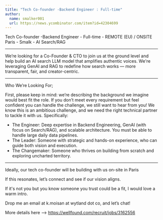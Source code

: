 ```yaml
---
title: "Tech Co-founder -Backend Engineer : Full-time"
author:
  name: smalker001
  url: https://news.ycombinator.com/item?id=42304699
---
```

Tech Co-founder -Backend Engineer - Full-time - REMOTE (EU) &#x2F; ONSITE Paris  - Smalk - AI Search&#x2F;RAG

- - - - - - - - - - - - - - - - - - - - - - - - - - - - - - - - - - - - -

We’re looking for a Co-Founder &amp; CTO to join us at the ground level and help build an AI search LLM model that amplifies authentic voices. We&#x27;re leveraging GenAI and RAG to redefine how search works — more transparent, fair, and creator-centric.

- - - - - - - - - - - - - - - - - - - - - - - - - - - - - - - - - - - - -

Who We’re Looking For;

First, please keep in mind: we’re describing the background we imagine would best fit the role. If you don’t meet every requirement but feel confident you can handle the challenge, we still want to hear from you! We know this is an ambitious challenge, and we need the right technical partner to tackle it with us. Specifically:

- The Engineer: Deep expertise in Backend Engineering, GenAI (with focus on Search&#x2F;RAG), and scalable architecture. You must be able to handle large daily data pipelines.
- The Leader: Someone with strategic and hands-on experience, who can guide both vision and execution.
- The Changemaker: Someone who thrives on building from scratch and exploring uncharted territory.

- - - - - - - - - - - - - - - - - - - - - - - - - - - - - - -

Ideally, our tech co-founder will be building with us on-site in Paris

If this resonates, let’s connect and see if our vision aligns.

If it&#x27;s not you but you know someone you trust could be a fit, I would love a warm intro.

Drop me an email at k.moisan at wytland dot co, and let’s chat!

More details here --&gt; <a href="https:&#x2F;&#x2F;wellfound.com&#x2F;recruit&#x2F;jobs&#x2F;3162556" rel="nofollow">https:&#x2F;&#x2F;wellfound.com&#x2F;recruit&#x2F;jobs&#x2F;3162556</a>
<JobApplication />
